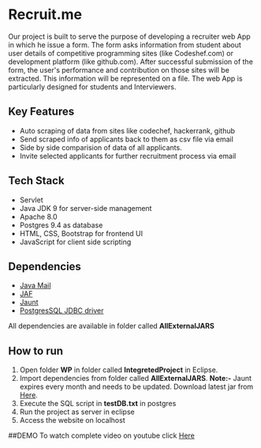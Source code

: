 # Recruit.me
Our project is built to serve the purpose of developing a recruiter web App in which he issue a form. The form asks information from student about user details of competitive programming sites (like
Codeshef.com) or development platform (like github.com). After successful submission of the form, the user's performance and contribution on those sites will be extracted. This information will be
represented on a file. The web App is particularly designed for students and Interviewers.

## Key Features
- Auto scraping of data from sites like codechef, hackerrank, github
- Send scraped info of applicants back to them as csv file via email
- Side by side comparision of data of all applicants.
- Invite selected applicants for further recruitment process via email


## Tech Stack
- Servlet
- Java JDK 9 for server-side management
- Apache 8.0
- Postgres 9.4 as database
- HTML, CSS, Bootstrap for frontend UI
- JavaScript for client side scripting

## Dependencies
- [Java Mail](https://www.oracle.com/technetwork/java/index-138643.html "Java Mail")
- [JAF](https://www.oracle.com/technetwork/java/jaf11-139815.html "JAF")
- [Jaunt](http://jaunt-api.com/download.htm "Jaunt")
- [PostgresSQL JDBC driver](https://jdbc.postgresql.org/download.html "PostgresSQL JDBC driver")

All dependencies are available in folder called **AllExternalJARS** 

## How to run
1.  Open folder **WP** in folder called **IntegretedProject** in Eclipse.
2. Import dependencies from folder called **AllExternalJARS**. 
**Note:-** Jaunt expires every month and needs to be updated. Download latest jar from  [Here](http://jaunt-api.com/download.htm "here").
3. Execute the SQL script in **testDB.txt** in postgres
4. Run the project as server in eclipse
5. Access the website on localhost

##DEMO
To watch complete video on youtube click [Here](https://www.youtube.com/watch?v=8xoCqm1-tL4&t=112s "Here")
